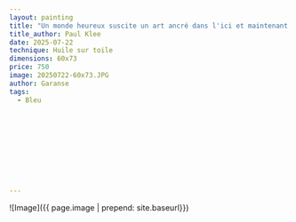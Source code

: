 ```yaml
---
layout: painting
title: "Un monde heureux suscite un art ancré dans l'ici et maintenant." 
title_author: Paul Klee    
date: 2025-07-22
technique: Huile sur toile
dimensions: 60x73
price: 750
image: 20250722-60x73.JPG
author: Garanse
tags:
  - Bleu
 
  
  
  
  
 
 
  
  
  
---
```

![Image]({{ page.image | prepend: site.baseurl}})

